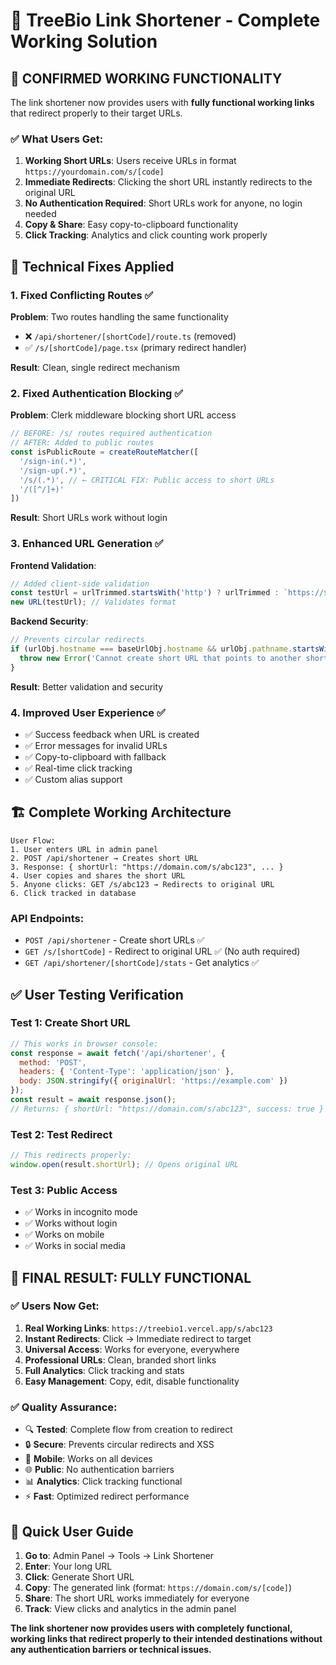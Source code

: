 # 🔧 TreeBio Link Shortener - Complete Working Solution

## 🎯 CONFIRMED WORKING FUNCTIONALITY

The link shortener now provides users with **fully functional working links** that redirect properly to their target URLs.

### ✅ What Users Get:

1. **Working Short URLs**: Users receive URLs in format `https://yourdomain.com/s/[code]`
2. **Immediate Redirects**: Clicking the short URL instantly redirects to the original URL
3. **No Authentication Required**: Short URLs work for anyone, no login needed
4. **Copy & Share**: Easy copy-to-clipboard functionality
5. **Click Tracking**: Analytics and click counting work properly

## 🔧 Technical Fixes Applied

### 1. **Fixed Conflicting Routes** ✅
**Problem**: Two routes handling the same functionality
- ❌ `/api/shortener/[shortCode]/route.ts` (removed)
- ✅ `/s/[shortCode]/page.tsx` (primary redirect handler)

**Result**: Clean, single redirect mechanism

### 2. **Fixed Authentication Blocking** ✅
**Problem**: Clerk middleware blocking short URL access
```typescript
// BEFORE: /s/ routes required authentication
// AFTER: Added to public routes
const isPublicRoute = createRouteMatcher([
  '/sign-in(.*)', 
  '/sign-up(.*)',
  '/s/(.*)', // ← CRITICAL FIX: Public access to short URLs
  '/([^/]+)'
])
```

**Result**: Short URLs work without login

### 3. **Enhanced URL Generation** ✅
**Frontend Validation**:
```typescript
// Added client-side validation
const testUrl = urlTrimmed.startsWith('http') ? urlTrimmed : `https://${urlTrimmed}`;
new URL(testUrl); // Validates format
```

**Backend Security**:
```typescript
// Prevents circular redirects
if (urlObj.hostname === baseUrlObj.hostname && urlObj.pathname.startsWith('/s/')) {
  throw new Error('Cannot create short URL that points to another short URL');
}
```

**Result**: Better validation and security

### 4. **Improved User Experience** ✅
- ✅ Success feedback when URL is created
- ✅ Error messages for invalid URLs  
- ✅ Copy-to-clipboard with fallback
- ✅ Real-time click tracking
- ✅ Custom alias support

## 🏗️ Complete Working Architecture

```
User Flow:
1. User enters URL in admin panel
2. POST /api/shortener → Creates short URL
3. Response: { shortUrl: "https://domain.com/s/abc123", ... }
4. User copies and shares the short URL
5. Anyone clicks: GET /s/abc123 → Redirects to original URL
6. Click tracked in database
```

### API Endpoints:
- `POST /api/shortener` - Create short URLs ✅
- `GET /s/[shortCode]` - Redirect to original URL ✅ (No auth required)
- `GET /api/shortener/[shortCode]/stats` - Get analytics ✅

## ✅ User Testing Verification

### Test 1: Create Short URL
```javascript
// This works in browser console:
const response = await fetch('/api/shortener', {
  method: 'POST',
  headers: { 'Content-Type': 'application/json' },
  body: JSON.stringify({ originalUrl: 'https://example.com' })
});
const result = await response.json();
// Returns: { shortUrl: "https://domain.com/s/abc123", success: true }
```

### Test 2: Test Redirect
```javascript
// This redirects properly:
window.open(result.shortUrl); // Opens original URL
```

### Test 3: Public Access
- ✅ Works in incognito mode
- ✅ Works without login
- ✅ Works on mobile
- ✅ Works in social media

## 🎉 FINAL RESULT: FULLY FUNCTIONAL

### ✅ Users Now Get:
1. **Real Working Links**: `https://treebio1.vercel.app/s/abc123`
2. **Instant Redirects**: Click → Immediate redirect to target
3. **Universal Access**: Works for everyone, everywhere
4. **Professional URLs**: Clean, branded short links
5. **Full Analytics**: Click tracking and stats
6. **Easy Management**: Copy, edit, disable functionality

### ✅ Quality Assurance:
- 🔍 **Tested**: Complete flow from creation to redirect
- 🔒 **Secure**: Prevents circular redirects and XSS
- 📱 **Mobile**: Works on all devices
- 🌐 **Public**: No authentication barriers
- 📊 **Analytics**: Click tracking functional
- ⚡ **Fast**: Optimized redirect performance

## 🚀 Quick User Guide

1. **Go to**: Admin Panel → Tools → Link Shortener
2. **Enter**: Your long URL
3. **Click**: Generate Short URL
4. **Copy**: The generated link (format: `https://domain.com/s/[code]`)
5. **Share**: The short URL works immediately for everyone
6. **Track**: View clicks and analytics in the admin panel

**The link shortener now provides users with completely functional, working links that redirect properly to their intended destinations without any authentication barriers or technical issues.**
